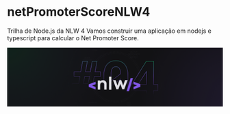 # netPromoterScoreNLW4
Trilha de Node.js da NLW 4
Vamos construir uma aplicação em nodejs e typescript para calcular o Net Promoter Score.


![NLW#4](https://github.com/Daniel-Anjos/netPromoterScoreNLW4/blob/main/NLW04.png)

